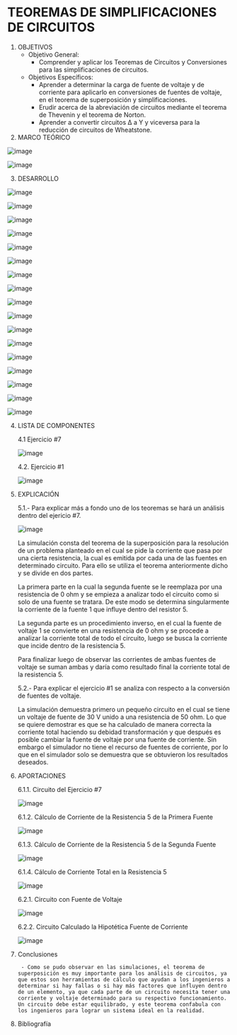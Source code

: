 # TEOREMAS DE SIMPLIFICACIONES DE CIRCUITOS
1.  OBJETIVOS
    - Objetivo General:
      - Comprender y aplicar los Teoremas de Circuitos y Conversiones para las simplificaciones de circuitos.
    - Objetivos Específicos:
      - Aprender a determinar la carga de fuente de voltaje y de corriente para aplicarlo en conversiones de fuentes de voltaje, en el teorema de superposición y simplificaciones.
      - Erudir acerca de la abreviación de circuitos mediante el teorema de Thevenin y el teorema de Norton.
      - Aprender a convertir circuitos Δ a Y y viceversa para la reducción de circuitos de Wheatstone.
2. MARCO TEÓRICO

![image](https://user-images.githubusercontent.com/75439689/103850839-4f326d80-5076-11eb-9972-5f02ca0c8417.png)

![image](https://user-images.githubusercontent.com/75439689/103850956-93257280-5076-11eb-85b0-4b9bd7eb125f.png)

3. DESARROLLO

![image](https://user-images.githubusercontent.com/75439689/103861853-0f768080-508c-11eb-851b-6b6cad58006d.png)

![image](https://user-images.githubusercontent.com/75439689/103861870-12717100-508c-11eb-87a2-a229e1abc92c.png)

![image](https://user-images.githubusercontent.com/75439689/103861876-14d3cb00-508c-11eb-8063-bb1b11304e06.png)

![image](https://user-images.githubusercontent.com/75439689/103861886-169d8e80-508c-11eb-8d5f-060885931f54.png)

![image](https://user-images.githubusercontent.com/75439689/103861895-18ffe880-508c-11eb-99f5-64ed7d34f607.png)

![image](https://user-images.githubusercontent.com/75439689/103861907-1ac9ac00-508c-11eb-9579-47e2109bae8f.png)

![image](https://user-images.githubusercontent.com/75439689/103861913-1d2c0600-508c-11eb-8e7c-f9b8847c56dd.png)

![image](https://user-images.githubusercontent.com/75439689/103861921-1f8e6000-508c-11eb-86f2-9f0cd02b2664.png)

![image](https://user-images.githubusercontent.com/75439689/103861925-21582380-508c-11eb-9ea5-5e10739c5ff6.png)

![image](https://user-images.githubusercontent.com/75439689/103861928-2321e700-508c-11eb-81fb-2723c9c9d07d.png)

![image](https://user-images.githubusercontent.com/75439689/103861930-24ebaa80-508c-11eb-9677-d93b3dae59af.png)

![image](https://user-images.githubusercontent.com/75439689/103861938-274e0480-508c-11eb-87e6-bcbecbc53dc5.png)

![image](https://user-images.githubusercontent.com/75439689/103861941-29b05e80-508c-11eb-9940-31ee34c6d7c8.png)

![image](https://user-images.githubusercontent.com/75439689/103861948-2c12b880-508c-11eb-86b2-a94e653727db.png)

![image](https://user-images.githubusercontent.com/75439689/103861955-2e751280-508c-11eb-9c73-bd780abaa5fd.png)

![image](https://user-images.githubusercontent.com/75439689/103861962-31700300-508c-11eb-8472-ab9f6b1a145b.png)

![image](https://user-images.githubusercontent.com/75439689/103861966-346af380-508c-11eb-8b6f-1e8463a87a73.png)


4. LISTA DE COMPONENTES

    4.1 Ejercicio #7

    ![image](https://user-images.githubusercontent.com/75439689/103855396-97ef2400-5080-11eb-908f-683160369de4.png) 

    4.2. Ejercicio #1
      
    ![image](https://user-images.githubusercontent.com/75439689/103858256-02569300-5086-11eb-8ec6-66a918122b22.png)

5. EXPLICACIÓN

     5.1.- Para explicar más a fondo uno de los teoremas se hará un análisis dentro del ejericio #7.

   ![image](https://user-images.githubusercontent.com/75439689/103856872-6592f600-5083-11eb-8542-0dac6353e98b.png)

   La simulación consta del teorema de la superposición para la resolución de un problema planteado en el cual se pide la corriente que pasa por una cierta resistencia, la cual es emitida por cada una de las fuentes en determinado circuito. Para ello se utiliza el teorema anteriormente dicho y se divide en dos partes.

   La primera parte en la cual la segunda fuente se le reemplaza por una resistencia de 0 ohm y se empieza a analizar todo el circuito como si solo de una fuente se tratara.          De este modo se determina singularmente la corriente de la fuente 1 que influye dentro del resistor 5.

   La segunda parte es un procedimiento inverso, en el cual la fuente de voltaje 1 se convierte en una resistencia de 0 ohm y se procede a analizar la corriente total de todo el circuito, luego se busca la corriente que incide dentro de la resistencia 5.

   Para finalizar luego de observar las corrientes de ambas fuentes de voltaje se suman ambas y daría como resultado final la corriente total de la resistencia 5.
   
      5.2.- Para explicar el ejercicio #1 se analiza con respecto a la conversión de fuentes de voltaje.
   
   La simulación demuestra primero un pequeño circuito en el cual se tiene un voltaje de fuente de 30 V unido a una resistencia de 50 ohm. Lo que se quiere demostrar es que se ha calculado de manera correcta la corriente total haciendo su debidad transformación y que después es posible cambiar la fuente de voltaje por una fuente de corriente. Sin embargo el simulador no tiene el recurso de fuentes de corriente, por lo que en el simulador solo se demuestra que se obtuvieron los resultados deseados.
 
 6. APORTACIONES
 
     6.1.1. Circuito del Ejercicio #7
     
     ![image](https://user-images.githubusercontent.com/75439689/103856920-77749900-5083-11eb-8413-e69586d62f3a.png)
     
     6.1.2. Cálculo de Corriente de la Resistencia 5 de la Primera Fuente
     
     ![image](https://user-images.githubusercontent.com/75439689/103857023-ab4fbe80-5083-11eb-8615-4de8ff5cf531.png)
     
     6.1.3. Cálculo de Corriente de la Resistencia 5 de la Segunda Fuente
     
     ![image](https://user-images.githubusercontent.com/75439689/103857081-c91d2380-5083-11eb-874d-eeb936b680f4.png)
     
     6.1.4. Cálculo de Corriente Total en la Resistencia 5
     
     ![image](https://user-images.githubusercontent.com/75439689/103857136-e4882e80-5083-11eb-931e-cd8aececae4d.png)
     
     6.2.1. Circuito con Fuente de Voltaje
     
     ![image](https://user-images.githubusercontent.com/75439689/103858703-d4258300-5086-11eb-8fdd-31b8d0a0ea06.png)
     
     6.2.2. Circuito Calculado la Hipotética Fuente de Corriente
     
     ![image](https://user-images.githubusercontent.com/75439689/103858775-eb647080-5086-11eb-8aeb-82eb8085bafc.png)

7. Conclusiones

        - Como se pudo observar en las simulaciones, el teorema de superposición es muy importante para los análisis de circuitos, ya que estos son herramientas de cálculo que ayudan a los ingenieros a determinar si hay fallas o si hay más factores que influyen dentro de un elemento, ya que cada parte de un circuito necesita tener una corriente y voltaje determinado para su respectivo funcionamiento. Un circuito debe estar equilibrado, y este teorema confabula con los ingenieros para lograr un sistema ideal en la realidad.

8. Bibliografía




 
 
